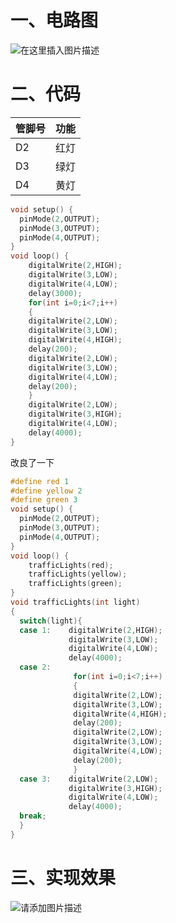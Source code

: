 # 一、电路图
![在这里插入图片描述](https://img-blog.csdnimg.cn/392fe399a3534a04941dc5ec459eb060.png)
# 二、代码
|管脚号| 功能 |
|--|--|
| D2 | 红灯 |
| D3 | 绿灯 |
| D4 | 黄灯 |

```c
void setup() {
  pinMode(2,OUTPUT);
  pinMode(3,OUTPUT);
  pinMode(4,OUTPUT);
}
void loop() {
    digitalWrite(2,HIGH);
    digitalWrite(3,LOW);
    digitalWrite(4,LOW);
    delay(3000);
    for(int i=0;i<7;i++)
    {
    digitalWrite(2,LOW);
    digitalWrite(3,LOW);  
    digitalWrite(4,HIGH);
    delay(200);
    digitalWrite(2,LOW);
    digitalWrite(3,LOW);  
    digitalWrite(4,LOW);
    delay(200);
    }
    digitalWrite(2,LOW);
    digitalWrite(3,HIGH);
    digitalWrite(4,LOW);
    delay(4000);
}
```
改良了一下

```c
#define red 1
#define yellow 2
#define green 3
void setup() {
  pinMode(2,OUTPUT);
  pinMode(3,OUTPUT);
  pinMode(4,OUTPUT);
}
void loop() {
    trafficLights(red);
    trafficLights(yellow);
    trafficLights(green);
}
void trafficLights(int light)
{
  switch(light){
  case 1:    digitalWrite(2,HIGH);
             digitalWrite(3,LOW);
             digitalWrite(4,LOW);
             delay(4000);
  case 2:
              for(int i=0;i<7;i++)
              {
              digitalWrite(2,LOW);
              digitalWrite(3,LOW);  
              digitalWrite(4,HIGH);
              delay(200);
              digitalWrite(2,LOW);
              digitalWrite(3,LOW);  
              digitalWrite(4,LOW);
              delay(200);
              }  
  case 3:    digitalWrite(2,LOW);
             digitalWrite(3,HIGH);
             digitalWrite(4,LOW);
             delay(4000);
  break;
  }
}

```
# 三、实现效果



![请添加图片描述](https://img-blog.csdnimg.cn/15f564a8c46d458ab5ccd95d4d71c23c.gif)

